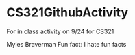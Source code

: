 # CS321GithubActivity
For in class activity on 9/24 for CS321

Myles Braverman
Fun fact: I hate fun facts